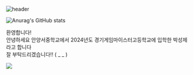 ![header](https://capsule-render.vercel.app/api?type=Waving&color=4e63d6&height=200&section=header&text=𝐒𝐮𝐧𝐠𝐣𝐞'𝐬ㅤ𝐖𝐞𝐛𝐬𝐢𝐭𝐞&fontSize=50&animation=fadeIn&fontColor=DDDDDD)



![Anurag's GitHub stats](https://github-readme-stats.vercel.app/api?username=Parksungje&show_icons=true&theme=radical)

환영합니다!<br>
안녕하세요 안양서중학교에서 2024년도 경기게임마이스터고등학교에 입학한 박성제라고 합니다
<br>잘 부탁드리겠습니다!! ( _ _ )

<img src="https://img.shields.io/badge/Instagram-000000?style=for-the-badge&logo=Instagram&logoColor=white">
